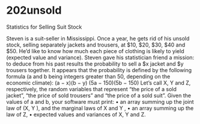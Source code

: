 # 202unsold
Statistics for Selling Suit Stock

Steven is a suit-seller in Mississippi. Once a year, he gets rid of his unsold stock, selling separately jackets
and trousers, at $10, $20, $30, $40 and $50. He’d like to know how much each piece of clothing is likely to
yield (expected value and variance).
Steven gave his statistician friend a mission: to deduce from his past results the probability to sell a $x jacket
and $y trousers together. It appears that the probability is defined by the following formula (a and b being
integers greater than 50, depending on the economic climate):
(a − x)(b − y)
(5a − 150)(5b − 150)
Let’s call X, Y and Z, respectively, the random variables that represent “the price of a sold jacket”, “the price
of sold trousers” and “the price of a sold suit”. Given the values of a and b, your software must print:
• an array summing up the joint law of (X, Y ), and the marginal laws of X and Y ,
• an array summing up the law of Z,
• expected values and variances of X, Y and Z.
